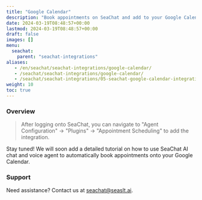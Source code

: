 ```yaml
---
title: "Google Calendar"
description: "Book appointments on SeaChat and add to your Google Calendar"
date: 2024-03-19T08:48:57+00:00
lastmod: 2024-03-19T08:48:57+00:00
draft: false
images: []
menu:
  seachat:
    parent: "seachat-integrations"
aliases:
   - /en/seachat/seachat-integrations/google-calendar/
   - /seachat/seachat-integrations/google-calendar/
   - /seachat/seachat-integrations/05-seachat-google-calendar-integration/
weight: 10
toc: true
---
```


### Overview
> After logging onto SeaChat, you can navigate to "Agent Configuration" -> "Plugins" -> "Appointment Scheduling" to add the integration.

Stay tuned! We will soon add a detailed tutorial on how to use SeaChat AI chat and voice agent to automatically book appointments onto your Google Calendar.

### Support
Need assistance? Contact us at [seachat@seaslt.ai](mailto:seachat@seaslt.ai).

 
 